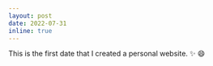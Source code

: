 ```yaml
---
layout: post
date: 2022-07-31
inline: true
---
```


This is the first date that I created a personal website. :sparkles: :smile:
